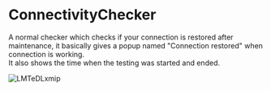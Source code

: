 # ConnectivityChecker
A normal checker which checks if your connection is restored after maintenance, it basically gives a popup named "Connection restored" when connection is working.  
It also shows the time when the testing was started and ended.  

![LMTeDLxmip](https://user-images.githubusercontent.com/52333791/98662894-6999e480-236e-11eb-951c-5702c7f30e54.png)
